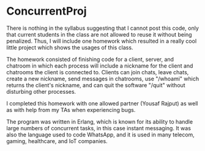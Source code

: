 # ConcurrentProj
There is nothing in the syllabus suggesting that I cannot post this code, only that current students in the class are not allowed to reuse it without being penalized. Thus, I will include one homework which resulted in a really cool little project which shows the usages of this class.

The homework consisted of finishing code for a client, server, and chatroom in which each process will include a nickname for the client and chatrooms the client is connected to. Clients can join chats, leave chats, create a new nickname, send messages in chatrooms, use "/whoami" which returns the client's nickname,  and can quit the software "/quit" without disturbing other processes.

I completed this homework with one allowed partner (Yousaf Rajput) as well as with help from my TAs when experiencing bugs.

The program was written in Erlang, which is known for its ability to handle large numbers of concurrent tasks, in this case instant messaging. It was also the language used to code WhatsApp, and it is used in many telecom, gaming, healthcare, and IoT companies.
